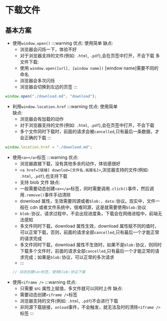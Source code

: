# 下载文件

## 基本方案

- 使用`window.open()`
  :::warning
  优点: 使用简单
  缺点:
  - 浏览器会闪烁一下，体验不好
  - 对于浏览器支持的文件(例如: `.html`, `.pdf`),会在页签中打开，不会下载
    多文件下载:
  - 使用 `window.open([url], [window name])` [window name]需要不同的命名
  - 浏览器会多次闪烁
  - 浏览器会切换到左边的页签
    :::

```js
window.open("./download.md", "download");
```

- 利用`window.location.href`
  :::warning
  优点: 使用简单  
  缺点:
  - 浏览器会有加载的动作
  - 对于浏览器支持的文件(例如: `.html`, `.pdf`),会在页签中打开，不会下载
  - 多个文件同时下载时，前面的请求会被`cancelled`,只有最后一条数据，才会正确的下载
    :::

```js
window.location.href = "./download.md";
```

- 使用`<a></a>`标签
  :::warning
  优点:
  - 浏览器直接下载，没有其他多余的动作，体验感很好
  - `<a href=[链接] downlod=[文件名.拓展名]>`,浏览器支持的文件(例如: `.html`, `.pdf`),也支持下载
  - 支持 blob 文件
    缺点:
  - 一般需要动态创建`<a></a>`标签，同时需要调用`.click()`事件，然后调用`.remove()`事件手动清除
  - download 属性，生效需要同源或者`blob:`、`data:`协议。现实中，文件一般在 cdn 或者文件系统中，很难同源，这是就需要使用`blob:`协议
  - `blob:`协议，请求过程中，不会出现进度条，下载会在网络进程中，前端无法感知
  - 多文件同时下载，download 属性生效，download 属性赋不同的值时，可以正常下载，否则，前面的请求全部`cancelled`,只有最后一个才能正常的请求完成
  - 多文件同时下载，download 属性不生效时，如果不是`blob:`协议，则同时下载多个文件时，前面的请求全部`cancelled`,只有最后一个才能正常的请求完成；如果是`blob:`协议，可以正常的多次请求
  - :::
  ```js
  // 动态创建<a>标签，使用blob:协议下载
  ```
- 使用`<iframe />`
  :::warning
  优点:
  - 只需要 src 属性上赋值，多文件就可以同时上传
    缺点:
  - 需要动态创建`<iframe />`标签
  - 浏览器支持的文件(例如: `.html`, `.pdf`)不会进行下载
  - 非同源下载链接，`onload`事件，不会触发，就无法及时的清除`<iframe />`标签
    :::
